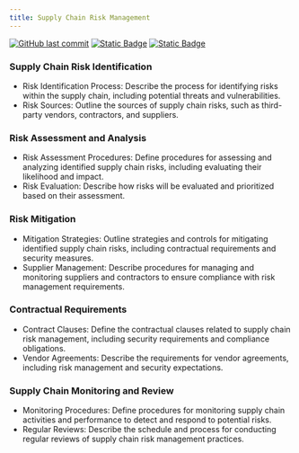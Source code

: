 ```yaml
---
title: Supply Chain Risk Management
---
```

[![GitHub last commit][commitbadge]][commits]
[![Static Badge](https://img.shields.io/badge/Revision_History-gray?logo=searxng&logoColor=ffffff)][commits]
[![Static Badge](https://img.shields.io/badge/Approved-darkgreen?logo=ticktick&logoColor=ffffff)][commits]

<!--bodytext-->
### Supply Chain Risk Identification

* Risk Identification Process: Describe the process for identifying risks within the supply chain, including potential threats and vulnerabilities.
* Risk Sources: Outline the sources of supply chain risks, such as third-party vendors, contractors, and suppliers.
  
### Risk Assessment and Analysis

* Risk Assessment Procedures: Define procedures for assessing and analyzing identified supply chain risks, including evaluating their likelihood and impact.
* Risk Evaluation: Describe how risks will be evaluated and prioritized based on their assessment.
  
### Risk Mitigation

* Mitigation Strategies: Outline strategies and controls for mitigating identified supply chain risks, including contractual requirements and security measures.
* Supplier Management: Describe procedures for managing and monitoring suppliers and contractors to ensure compliance with risk management requirements.
  
### Contractual Requirements

* Contract Clauses: Define the contractual clauses related to supply chain risk management, including security requirements and compliance obligations.
* Vendor Agreements: Describe the requirements for vendor agreements, including risk management and security expectations.
  
### Supply Chain Monitoring and Review

* Monitoring Procedures: Define procedures for monitoring supply chain activities and performance to detect and respond to potential risks.
* Regular Reviews: Describe the schedule and process for conducting regular reviews of supply chain risk management practices.

<!--ref links -->
[commitbadge]: https://img.shields.io/github/last-commit/jluufigma/grc-docs?path=gov%2Fsr.md&logo=figma&logoColor=white&label=last%20updated&color=darkgreen
[commits]: https://github.com/jluufigma/grc-docs/commits/main/gov/sr.md